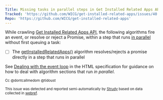 ```yaml
---
Title: Missing tasks in parallel steps in Get Installed Related Apps API
Tracked: 'https://github.com/WICG/get-installed-related-apps/issues/40'
Repo: 'https://github.com/WICG/get-installed-related-apps'
---
```


While crawling [Get Installed Related Apps API](https://wicg.github.io/get-installed-related-apps/spec/), the following algorithms fire an event, or resolve or reject a Promise, within a step that runs [in parallel](https://html.spec.whatwg.org/multipage/infrastructure.html#in-parallel) without first queuing a task:
* [ ] The [getInstalledRelatedApps()](https://wicg.github.io/get-installed-related-apps/spec/#dom-navigator-getinstalledrelatedapps) algorithm resolves/rejects a promise directly in a step that runs in parallel

See [Dealing with the event loop](https://html.spec.whatwg.org/multipage/webappapis.html#event-loop-for-spec-authors) in the HTML specification for guidance on how to deal with algorithm sections that run *in parallel*.

<sub>Cc @dontcallmedom @tidoust</sub>

<sub>This issue was detected and reported semi-automatically by [Strudy](https://github.com/w3c/strudy/) based on data collected in [webref](https://github.com/w3c/webref/).</sub>
